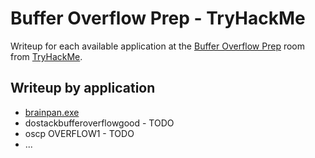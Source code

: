 # Buffer Overflow Prep - TryHackMe

Writeup for each available application at the [Buffer Overflow Prep](https://tryhackme.com/room/bufferoverflowprep) room from [TryHackMe](https://tryhackme.com/).

## Writeup by application

* [brainpan.exe](brainpan)
* dostackbufferoverflowgood - TODO
* oscp OVERFLOW1 - TODO
* ...


